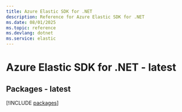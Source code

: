 ```yaml
---
title: Azure Elastic SDK for .NET
description: Reference for Azure Elastic SDK for .NET
ms.date: 08/01/2025
ms.topic: reference
ms.devlang: dotnet
ms.service: elastic
---
```

# Azure Elastic SDK for .NET - latest
## Packages - latest
[!INCLUDE [packages](elastic-index.md)]
